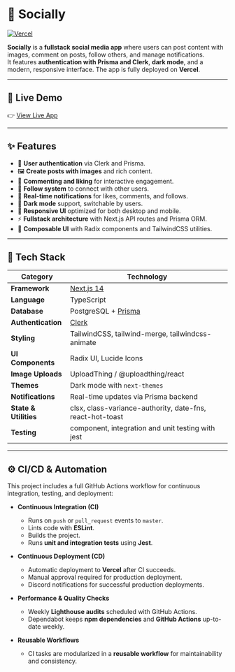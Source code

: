 # 📱 Socially

[![Vercel](https://img.shields.io/badge/Deployed%20on-Vercel-000000?logo=vercel)](https://vercel.com/)

**Socially** is a **fullstack social media app** where users can post content with images, comment on posts, follow others, and manage notifications.  
It features **authentication with Prisma and Clerk**, **dark mode**, and a modern, responsive interface. The app is fully deployed on **Vercel**.

---

## 🚀 Live Demo

👉 [View Live App](https://socially-mu-ten.vercel.app/)

---

## ✨ Features

- 🔐 **User authentication** via Clerk and Prisma.
- 🖼 **Create posts with images** and rich content.
- 💬 **Commenting and liking** for interactive engagement.
- 👥 **Follow system** to connect with other users.
- 🔔 **Real-time notifications** for likes, comments, and follows.
- 🌙 **Dark mode** support, switchable by users.
- 📱 **Responsive UI** optimized for both desktop and mobile.
- ⚡ **Fullstack architecture** with Next.js API routes and Prisma ORM.
- 🎨 **Composable UI** with Radix components and TailwindCSS utilities.

---

## 🧰 Tech Stack

| Category              | Technology                                                |
| --------------------- | --------------------------------------------------------- |
| **Framework**         | [Next.js 14](https://nextjs.org/)                         |
| **Language**          | TypeScript                                                |
| **Database**          | PostgreSQL + [Prisma](https://www.prisma.io/)             |
| **Authentication**    | [Clerk](https://clerk.com/)                               |
| **Styling**           | TailwindCSS, tailwind-merge, tailwindcss-animate          |
| **UI Components**     | Radix UI, Lucide Icons                                    |
| **Image Uploads**     | UploadThing / @uploadthing/react                          |
| **Themes**            | Dark mode with `next-themes`                              |
| **Notifications**     | Real-time updates via Prisma backend                      |
| **State & Utilities** | clsx, class-variance-authority, date-fns, react-hot-toast |
| **Testing**           | component, integration and unit testing with jest         |

---

## ⚙️ CI/CD & Automation

This project includes a full GitHub Actions workflow for continuous integration, testing, and deployment:

- **Continuous Integration (CI)**

  - Runs on `push` or `pull_request` events to `master`.
  - Lints code with **ESLint**.
  - Builds the project.
  - Runs **unit and integration tests** using **Jest**.

- **Continuous Deployment (CD)**

  - Automatic deployment to **Vercel** after CI succeeds.
  - Manual approval required for production deployment.
  - Discord notifications for successful production deployments.

- **Performance & Quality Checks**

  - Weekly **Lighthouse audits** scheduled with GitHub Actions.
  - Dependabot keeps **npm dependencies** and **GitHub Actions** up-to-date weekly.

- **Reusable Workflows**
  - CI tasks are modularized in a **reusable workflow** for maintainability and consistency.
